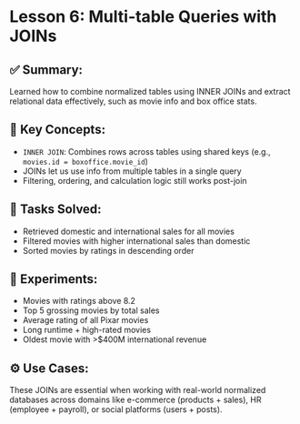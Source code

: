 # Lesson 6: Multi-table Queries with JOINs

## ✅ Summary:
Learned how to combine normalized tables using INNER JOINs and extract relational data effectively, such as movie info and box office stats.

## 🧠 Key Concepts:
- `INNER JOIN`: Combines rows across tables using shared keys (e.g., `movies.id = boxoffice.movie_id`)
- JOINs let us use info from multiple tables in a single query
- Filtering, ordering, and calculation logic still works post-join

## 📌 Tasks Solved:
- Retrieved domestic and international sales for all movies
- Filtered movies with higher international sales than domestic
- Sorted movies by ratings in descending order

## 🔬 Experiments:
- Movies with ratings above 8.2
- Top 5 grossing movies by total sales
- Average rating of all Pixar movies
- Long runtime + high-rated movies
- Oldest movie with >$400M international revenue

## ⚙️ Use Cases:
These JOINs are essential when working with real-world normalized databases across domains like e-commerce (products + sales), HR (employee + payroll), or social platforms (users + posts).
